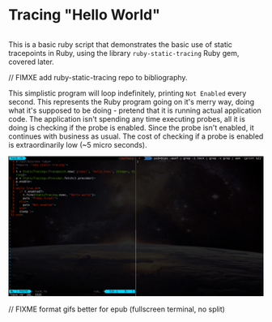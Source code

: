# Tracing "Hello World"

```{.ruby include=examples/helloworld.rb}
```

This is a basic ruby script that demonstrates the basic use of static tracepoints in Ruby, using the library `ruby-static-tracing` Ruby gem, covered later.

// FIMXE add ruby-static-tracing repo to bibliography.

This simplistic program will loop indefinitely, printing `Not Enabled` every second. This represents the Ruby program going on it's merry way, doing what it's supposed to be doing - pretend that it is running actual application code. The application isn't spending any time executing probes, all it is doing is checking if the probe is enabled. Since the probe isn't enabled, it continues with business as usual. The cost of checking if a probe is enabled is extraordinarily low (~5 micro seconds).


![probetest gif](./img/probetest.gif)

// FIXME format gifs better for epub (fullscreen terminal, no split)
